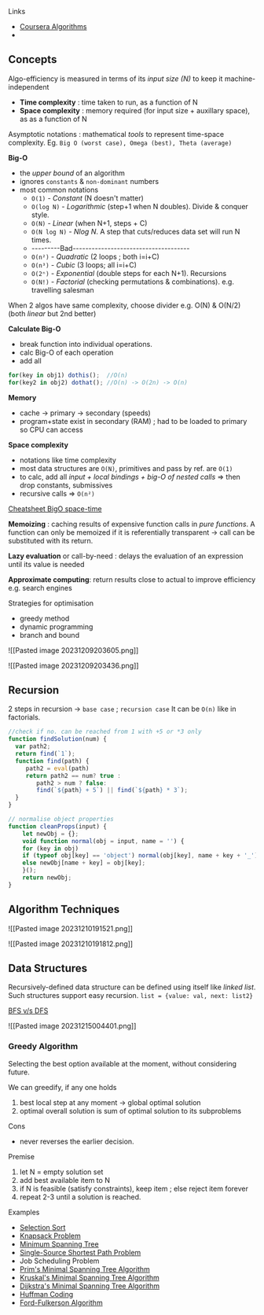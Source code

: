 Links
- [Coursera Algorithms](https://www.coursera.org/specializations/algorithms?action=enroll)
- 

## Concepts

Algo-efficiency is measured in terms of its *input size (N)* to keep it machine-independent
- **Time complexity** : time taken to run, as a function of N
- **Space complexity** : memory required (for input size + auxillary space), as as a function of N

Asymptotic notations : mathematical *tools* to represent time-space complexity. Eg. `Big O (worst case), Omega (best), Theta (average)`

**Big-O** 
- the *upper bound* of an algorithm 
- ignores `constants` & `non-dominant` numbers
- most common notations 
	- `O(1)` - *Constant* (N doesn't matter)
	- `O(log N)` - *Logarithmic* (step+1 when N doubles). Divide & conquer style.
	- `O(N)` - *Linear* (when N+1, steps + C)
	- `O(N log N)` - *Nlog N*. A step that cuts/reduces data set will run N times.
	- ---------Bad-------------------------------------
	- `O(n²)` - *Quadratic* (2 loops ; both i=i+C)
	- `O(n³)` - *Cubic* (3 loops; all i=i+C)
	- `O(2ⁿ)` - *Exponential* (double steps for each N+1). Recursions
	- `O(N!)` - *Factorial* (checking permutations & combinations). e.g. travelling salesman

When 2 algos have same complexity, choose divider e.g. O(N) & O(N/2) (both *linear* but 2nd better)

**Calculate Big-O**
- break function into individual operations.
- calc Big-O of each operation
- add all

```jsx
for(key in obj1) dothis();  //O(n)
for(key2 in obj2) dothat(); //O(n) -> O(2n) -> O(n)
```


**Memory**
- cache -> primary -> secondary (speeds)
- program+state exist in secondary (RAM) ; had to be loaded to primary so CPU can access

**Space complexity**
- notations like time complexity 
- most data structures are `O(N)`, primitives and pass by ref. are `O(1)`
- to calc, add all *input + local bindings + big-O of nested calls* => then drop constants, submissives
- recursive calls => `O(n²)`


[Cheatsheet BigO space-time](https://www.bigocheatsheet.com/)

**Memoizing** : caching results of expensive function calls in *pure functions*. A function can only be memoized if it is referentially transparent -> call can be substituted with its return.

**Lazy evaluation** or call-by-need : delays the evaluation of an expression until its value is needed 

**Approximate computing**: return results close to actual to improve efficiency e.g. search engines

Strategies for optimisation
- greedy method
- dynamic programming
- branch and bound

![[Pasted image 20231209203605.png]]

![[Pasted image 20231209203436.png]]


## Recursion

2 steps in recursion -> `base case` ; `recursion case`
It can be `O(n)` like in factorials.

```jsx
//check if no. can be reached from 1 with +5 or *3 only
function findSolution(num) {
  var path2;
  return find(`1`);
  function find(path) {
     path2 = eval(path)
     return path2 == num? true : 
        path2 > num ? false:
        find(`${path} + 5`) || find(`${path} * 3`);
  }
}
```

```jsx
// normalise object properties
function cleanProps(input) {
	let newObj = {};
	void function normal(obj = input, name = '') {
	for (key in obj)
	if (typeof obj[key] == 'object') normal(obj[key], name + key + '_');
	else newObj[name + key] = obj[key];
	}();
	return newObj;
}
```


## Algorithm Techniques

![[Pasted image 20231210191521.png]]

![[Pasted image 20231210191812.png]]

## Data Structures

Recursively-defined data structure can be defined using itself like *linked list*. Such structures support easy recursion.
`list = {value: val, next: list2}`

[BFS v/s DFS](https://stackoverflow.com/questions/3332947/what-are-the-practical-factors-to-consider-when-choosing-between-depth-first-sea)

![[Pasted image 20231215004401.png]]


### Greedy Algorithm

Selecting the best option available at the moment, without considering future.

We can greedify, if any one holds
1. best local step at any moment -> global optimal solution
2. optimal overall solution is sum of optimal solution to its subproblems 

Cons
- never reverses the earlier decision. 
 
Premise 
1. let N = empty solution set
2. add best available item to N
3. if N is feasible (satisfy constraints), keep item ; else reject item forever
4. repeat 2-3 until a solution is reached.

Examples

- [Selection Sort](https://www.programiz.com/dsa/selection-sort)
- [Knapsack Problem](https://en.wikipedia.org/wiki/Knapsack_problem)
- [Minimum Spanning Tree](https://www.programiz.com/dsa/spanning-tree-and-minimum-spanning-tree)
- [Single-Source Shortest Path Problem](https://en.wikipedia.org/wiki/Shortest_path_problem)
- Job Scheduling Problem
- [Prim's Minimal Spanning Tree Algorithm](https://www.programiz.com/dsa/prim-algorithm)
- [Kruskal's Minimal Spanning Tree Algorithm](https://www.programiz.com/dsa/kruskal-algorithm)
- [Dijkstra's Minimal Spanning Tree Algorithm](https://www.programiz.com/dsa/dijkstra-algorithm)
- [Huffman Coding](https://www.programiz.com/dsa/huffman-coding)
- [Ford-Fulkerson Algorithm](https://www.programiz.com/dsa/ford-fulkerson-algorithm)